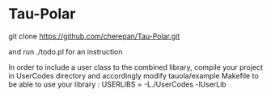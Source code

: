 # Tau-Polar

git clone https://github.com/cherepan/Tau-Polar.git

and run ./todo.pl for an instruction


In order to include a user class to the combined library, compile your project in UserCodes directory and accordingly  modify tauola/example Makefile to be able to use your library :
USERLIBS = -L./UserCodes -lUserLib
